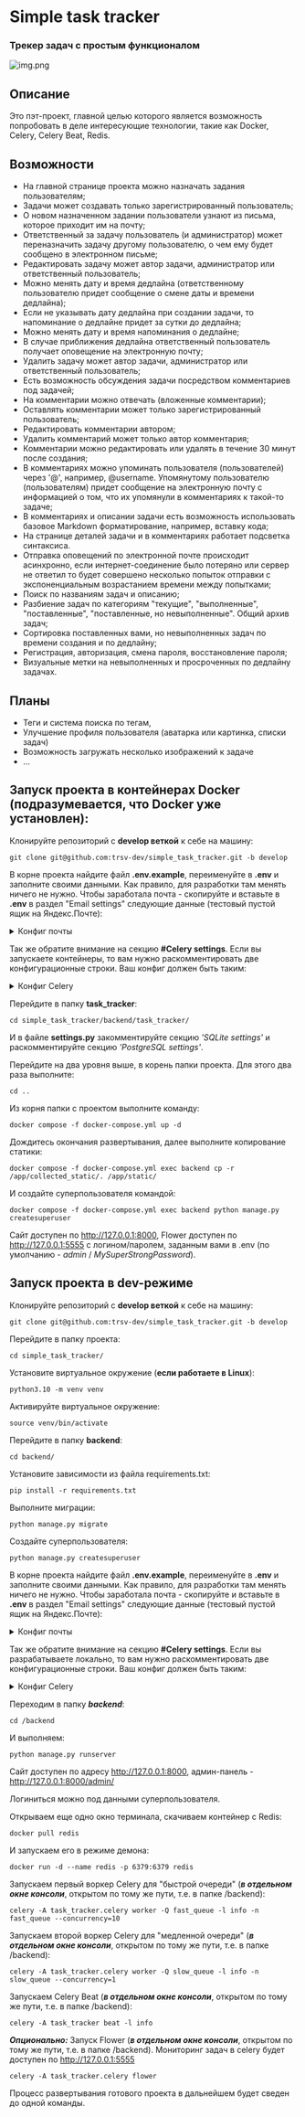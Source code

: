 # Simple task tracker

### Трекер задач с простым функционалом


![img.png](img.png)

## Описание

Это пэт-проект, главной целью которого является возможность 
попробовать в деле интересующие технологии, такие как Docker, Celery, Celery Beat, Redis.

## Возможности

- На главной странице проекта можно назначать задания пользователям;
- Задачи может создавать только зарегистрированный пользователь;
- О новом назначенном задании пользователи узнают из письма, которое приходит им на почту;
- Ответственный за задачу пользователь (и администратор) может переназначить задачу другому
пользователю, о чем ему будет сообщено в электронном письме;
- Редактировать задачу может автор задачи, администратор или ответственный пользователь;
- Можно менять дату и время дедлайна (ответственному пользователю придет сообщение о смене даты и времени дедлайна);
- Если не указывать дату дедлайна при создании задачи, то напоминание о дедлайне придет за сутки до дедлайна;
- Можно менять дату и время напоминания о дедлайне;
- В случае приближения дедлайна ответственный пользователь получает оповещение на электронную почту;
- Удалить задачу может автор задачи, администратор или ответственный пользователь;
- Есть возможность обсуждения задачи посредством комментариев под задачей;
- На комментарии можно отвечать (вложенные комментарии);
- Оставлять комментарии может только зарегистрированный пользователь;
- Редактировать комментарии автором;
- Удалить комментарий может только автор комментария;
- Комментарии можно редактировать или удалять в течение 30 минут после создания;
- В комментариях можно упоминать пользователя (пользователей) через '@', например, @username.
Упомянутому пользователю (пользователям) придет сообщение на электронную почту с информацией о том,
что их упомянули в комментариях к такой-то задаче;
- В комментариях и описании задачи есть возможность использовать базовое Markdown форматирование, 
например, вставку кода;
- На странице деталей задачи и в комментариях работает подсветка синтаксиса.
- Отправка оповещений по электронной почте происходит асинхронно, если интернет-соединение
было потеряно или сервер не ответил то будет совершено несколько попыток отправки с экспоненциальным
возрастанием времени между попытками;
- Поиск по названиям задач и описанию;
- Разбиение задач по категориям "текущие", "выполненные", "поставленные", "поставленные, 
но невыполненные". Общий архив задач;
- Сортировка поставленных вами, но невыполненных задач по времени создания и по дедлайну;
- Регистрация, авторизация, смена пароля, восстановление пароля;
- Визуальные метки на невыполненных и просроченных по дедлайну задачах.


## Планы

- Теги и система поиска по тегам,
- Улучшение профиля пользователя (аватарка или картинка, списки задач)
- Возможность загружать несколько изображений к задаче
- ...


## Запуск проекта в контейнерах Docker (подразумевается, что Docker уже установлен):
Клонируйте репозиторий с **develop веткой** к себе на машину:
```
git clone git@github.com:trsv-dev/simple_task_tracker.git -b develop
```
В корне проекта найдите файл **.env.example**, переименуйте в **.env** и заполните своими данными.
Как правило, для разработки там менять ничего не нужно. Чтобы заработала почта - скопируйте и вставьте в
**.env** в раздел "Email settings" следующие данные (тестовый пустой ящик на Яндекс.Почте):
<details>
  <summary>Конфиг почты</summary>

```
#Email settings:
###############################################################################
RECIPIENT_ADDRESS='trsv.dev@yandex.ru'
EMAIL_HOST='smtp.yandex.ru'
EMAIL_PORT=465
EMAIL_USE_SSL=True
DEFAULT_FROM_EMAIL='trsv.dev@yandex.ru'
EMAIL_HOST_USER='trsv.dev@yandex.ru'
EMAIL_HOST_PASSWORD='hzitlzdryltagtly'
EMAIL_BACKEND='django.core.mail.backends.smtp.EmailBackend'
```
</details>

Так же обратите внимание на секцию **#Celery settings**. Если вы запускаете контейнеры, то 
вам нужно раскомментировать две конфигурационные строки. Ваш конфиг должен быть таким:

<details>
    <summary>Конфиг Celery</summary>

```
#Celery settings:
###############################################################################

#### Uncomment these two strings if you use it in Docker:
#### Comment it if you use in in local development:
CELERY_BROKER_URL='redis://redis:6379/0'
CELERY_RESULT_BACKEND='redis://redis:6379/0'

#### Uncomment these two strings if you use in in local development.
#### Comment it if you use Docker:
#CELERY_BROKER_URL='redis://127.0.0.1:6379/0'
#CELERY_RESULT_BACKEND='redis://127.0.0.1:6379/0'

CELERY_BROKER_CONNECTION_RETRY_ON_STARTUP=True
```

</details>


Перейдите в папку **task_tracker**:
```
cd simple_task_tracker/backend/task_tracker/
```
И в файле **settings.py** закомментируйте  секцию _'SQLite settings'_ и раскомментируйте
секцию _'PostgreSQL settings'_.

Перейдите на два уровня выше, в корень папки проекта. Для этого два раза выполните:
```
cd ..
```
Из корня папки с проектом выполните команду:
```
docker compose -f docker-compose.yml up -d
```
Дождитесь окончания развертывания, далее выполните копирование статики:
```
docker compose -f docker-compose.yml exec backend cp -r /app/collected_static/. /app/static/
```
И создайте суперпользователя командой:
```
docker compose -f docker-compose.yml exec backend python manage.py createsuperuser
```
Сайт доступен по http://127.0.0.1:8000, Flower доступен по http://127.0.0.1:5555 
с логином/паролем, заданным вами в .env (по умолчанию - _admin_ / _MySuperStrongPassword_).

## Запуск проекта в dev-режиме
Клонируйте репозиторий с **develop веткой** к себе на машину:
```
git clone git@github.com:trsv-dev/simple_task_tracker.git -b develop
```
Перейдите в папку проекта:
```
cd simple_task_tracker/
```
Установите виртуальное окружение (**если работаете в Linux**):
```
python3.10 -m venv venv
```
Активируйте виртуальное окружение:
```
source venv/bin/activate
```
Перейдите в папку **backend**:
```
cd backend/
```
Установите зависимости из файла requirements.txt:
```
pip install -r requirements.txt
``` 
Выполните миграции:
```
python manage.py migrate
```
Создайте суперпользователя:
```
python manage.py createsuperuser
```
В корне проекта найдите файл **.env.example**, переименуйте в **.env** и заполните своими данными.
Как правило, для разработки там менять ничего не нужно. Чтобы заработала почта - скопируйте и вставьте в
**.env** в раздел "Email settings" следующие данные (тестовый пустой ящик на Яндекс.Почте):
<details>
  <summary>Конфиг почты</summary>

```
#Email settings:
###############################################################################
RECIPIENT_ADDRESS='trsv.dev@yandex.ru'
EMAIL_HOST='smtp.yandex.ru'
EMAIL_PORT=465
EMAIL_USE_SSL=True
DEFAULT_FROM_EMAIL='trsv.dev@yandex.ru'
EMAIL_HOST_USER='trsv.dev@yandex.ru'
EMAIL_HOST_PASSWORD='hzitlzdryltagtly'
EMAIL_BACKEND='django.core.mail.backends.smtp.EmailBackend'
```
</details>

Так же обратите внимание на секцию **#Celery settings**. Если вы разрабатываете локально, то 
вам нужно раскомментировать две конфигурационные строки. Ваш конфиг должен быть таким:

<details>
    <summary>Конфиг Celery</summary>

```
#Celery settings:
###############################################################################

#### Uncomment these two strings if you use it in Docker:
#### Comment it if you use in in local development:
#CELERY_BROKER_URL='redis://redis:6379/0'
#CELERY_RESULT_BACKEND='redis://redis:6379/0'

#### Uncomment these two strings if you use in in local development.
#### Comment it if you use Docker:
CELERY_BROKER_URL='redis://127.0.0.1:6379/0'
CELERY_RESULT_BACKEND='redis://127.0.0.1:6379/0'

CELERY_BROKER_CONNECTION_RETRY_ON_STARTUP=True
```

</details>

Переходим в папку **_backend_**:
```
cd /backend
```
И выполняем:
```
python manage.py runserver
```
Сайт доступен по адресу http://127.0.0.1:8000, админ-панель - http://127.0.0.1:8000/admin/

Логиниться можно под данными суперпользователя.

Открываем еще одно окно терминала, скачиваем контейнер с Redis:
```
docker pull redis
```
И запускаем его в режиме демона:
```
docker run -d --name redis -p 6379:6379 redis
```
Запускаем первый воркер Celery для "быстрой очереди" (**_в отдельном окне консоли_**, открытом по тому же пути, т.е. в папке /backend):
```
celery -A task_tracker.celery worker -Q fast_queue -l info -n fast_queue --concurrency=10
```
Запускаем второй воркер Celery для "медленной очереди" (**_в отдельном окне консоли_**, открытом по тому же пути, т.е. в папке /backend):
```
celery -A task_tracker.celery worker -Q slow_queue -l info -n slow_queue --concurrency=1
```
Запускаем Celery Beat (**_в отдельном окне консоли_**, открытом по тому же пути, т.е. в папке /backend):
```
celery -A task_tracker beat -l info
```
**_Опционально:_** Запуск Flower (**_в отдельном окне консоли_**, открытом по тому же пути, т.е. в папке /backend). Мониторинг задач в celery будет доступен по http://127.0.0.1:5555
```
celery -A task_tracker.celery flower
```

Процесс развертывания готового проекта в дальнейшем будет сведен до одной команды.